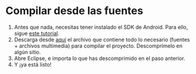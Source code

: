 # Compilar desde las fuentes #

  1. Antes que nada, necesitas tener instalado el SDK de Android. Para ello, sigue [este tutorial](http://developer.android.com/sdk/installing.html).
  1. Descarga desde [aquí](http://iso2-p2-android.googlecode.com/files/Jhony_v1.tar.bz2) el archivo que contiene todo lo necesario (fuentes + archivos multimedia) para compilar el proyecto. Descomprímelo en algún sitio.
  1. Abre Eclipse, e importa lo que has descomprimido en el paso anterior.
  1. Y ¡ya está listo!